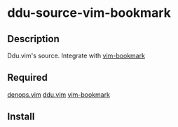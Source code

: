 # ddu-source-vim-bookmark
## Description
Ddu.vim's source.
Integrate with [vim-bookmark](https://github.com/MattesGroeger/vim-bookmarks)

## Required
[denops.vim](https://github.com/vim-denops/denops.vim)
[ddu.vim](Shougo/ddu.vim)
[vim-bookmark](https://github.com/MattesGroeger/vim-bookmarks)

## Install

